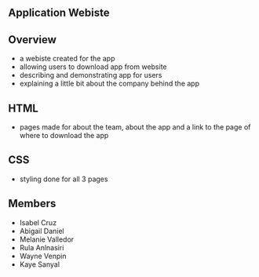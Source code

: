 ## Application Webiste

## Overview

- a webiste created for the app
- allowing users to download app from website
- describing and demonstrating app for users
- explaining a little bit about the company behind the app

## HTML
- pages made for about the team, about the app and a link to the page of where to download the app

## CSS
- styling done for all 3 pages

## Members
- Isabel Cruz
- Abigail Daniel
- Melanie Valledor
- Rula Anlnasiri
- Wayne Venpin
- Kaye Sanyal
